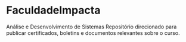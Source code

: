 # FaculdadeImpacta
Análise e Desenvolvimento de Sistemas
Repositório direcionado para publicar certificados, boletins e documentos relevantes sobre o curso.

